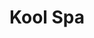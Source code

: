 ---
layout: info
type: Standard
title: Kool Spa
section: spa & massage
logo: placeholder
ratings:
phone: "5416166"
email:
address:
description: Open 7 days from 11 am – 11 pm. Locate opposite Golden Port at Nambatu area.
---